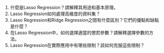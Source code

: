 1. 什麼是Lasso Regression？請解釋其用途和基本原理。
2. Lasso Regression如何處理高維度的資料集？
3. Lasso Regression和Ridge Regression之間有什麼區別？它們的優點和缺點是什麼？
4. 在Lasso Regression中，如何選擇適當的懲罰參數？請解釋選擇參數的方法。
5. Lasso Regression在實際應用中有哪些限制？該如何克服這些限制？